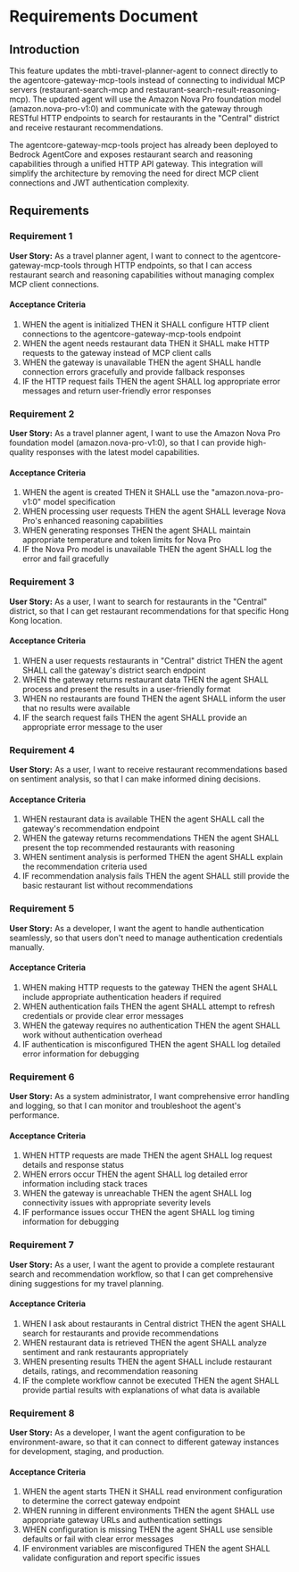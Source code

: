 # Requirements Document

## Introduction

This feature updates the mbti-travel-planner-agent to connect directly to the agentcore-gateway-mcp-tools instead of connecting to individual MCP servers (restaurant-search-mcp and restaurant-search-result-reasoning-mcp). The updated agent will use the Amazon Nova Pro foundation model (amazon.nova-pro-v1:0) and communicate with the gateway through RESTful HTTP endpoints to search for restaurants in the "Central" district and receive restaurant recommendations.

The agentcore-gateway-mcp-tools project has already been deployed to Bedrock AgentCore and exposes restaurant search and reasoning capabilities through a unified HTTP API gateway. This integration will simplify the architecture by removing the need for direct MCP client connections and JWT authentication complexity.

## Requirements

### Requirement 1

**User Story:** As a travel planner agent, I want to connect to the agentcore-gateway-mcp-tools through HTTP endpoints, so that I can access restaurant search and reasoning capabilities without managing complex MCP client connections.

#### Acceptance Criteria

1. WHEN the agent is initialized THEN it SHALL configure HTTP client connections to the agentcore-gateway-mcp-tools endpoint
2. WHEN the agent needs restaurant data THEN it SHALL make HTTP requests to the gateway instead of MCP client calls
3. WHEN the gateway is unavailable THEN the agent SHALL handle connection errors gracefully and provide fallback responses
4. IF the HTTP request fails THEN the agent SHALL log appropriate error messages and return user-friendly error responses

### Requirement 2

**User Story:** As a travel planner agent, I want to use the Amazon Nova Pro foundation model (amazon.nova-pro-v1:0), so that I can provide high-quality responses with the latest model capabilities.

#### Acceptance Criteria

1. WHEN the agent is created THEN it SHALL use the "amazon.nova-pro-v1:0" model specification
2. WHEN processing user requests THEN the agent SHALL leverage Nova Pro's enhanced reasoning capabilities
3. WHEN generating responses THEN the agent SHALL maintain appropriate temperature and token limits for Nova Pro
4. IF the Nova Pro model is unavailable THEN the agent SHALL log the error and fail gracefully

### Requirement 3

**User Story:** As a user, I want to search for restaurants in the "Central" district, so that I can get restaurant recommendations for that specific Hong Kong location.

#### Acceptance Criteria

1. WHEN a user requests restaurants in "Central" district THEN the agent SHALL call the gateway's district search endpoint
2. WHEN the gateway returns restaurant data THEN the agent SHALL process and present the results in a user-friendly format
3. WHEN no restaurants are found THEN the agent SHALL inform the user that no results were available
4. IF the search request fails THEN the agent SHALL provide an appropriate error message to the user

### Requirement 4

**User Story:** As a user, I want to receive restaurant recommendations based on sentiment analysis, so that I can make informed dining decisions.

#### Acceptance Criteria

1. WHEN restaurant data is available THEN the agent SHALL call the gateway's recommendation endpoint
2. WHEN the gateway returns recommendations THEN the agent SHALL present the top recommended restaurants with reasoning
3. WHEN sentiment analysis is performed THEN the agent SHALL explain the recommendation criteria used
4. IF recommendation analysis fails THEN the agent SHALL still provide the basic restaurant list without recommendations

### Requirement 5

**User Story:** As a developer, I want the agent to handle authentication seamlessly, so that users don't need to manage authentication credentials manually.

#### Acceptance Criteria

1. WHEN making HTTP requests to the gateway THEN the agent SHALL include appropriate authentication headers if required
2. WHEN authentication fails THEN the agent SHALL attempt to refresh credentials or provide clear error messages
3. WHEN the gateway requires no authentication THEN the agent SHALL work without authentication overhead
4. IF authentication is misconfigured THEN the agent SHALL log detailed error information for debugging

### Requirement 6

**User Story:** As a system administrator, I want comprehensive error handling and logging, so that I can monitor and troubleshoot the agent's performance.

#### Acceptance Criteria

1. WHEN HTTP requests are made THEN the agent SHALL log request details and response status
2. WHEN errors occur THEN the agent SHALL log detailed error information including stack traces
3. WHEN the gateway is unreachable THEN the agent SHALL log connectivity issues with appropriate severity levels
4. IF performance issues occur THEN the agent SHALL log timing information for debugging

### Requirement 7

**User Story:** As a user, I want the agent to provide a complete restaurant search and recommendation workflow, so that I can get comprehensive dining suggestions for my travel planning.

#### Acceptance Criteria

1. WHEN I ask about restaurants in Central district THEN the agent SHALL search for restaurants and provide recommendations
2. WHEN restaurant data is retrieved THEN the agent SHALL analyze sentiment and rank restaurants appropriately
3. WHEN presenting results THEN the agent SHALL include restaurant details, ratings, and recommendation reasoning
4. IF the complete workflow cannot be executed THEN the agent SHALL provide partial results with explanations of what data is available

### Requirement 8

**User Story:** As a developer, I want the agent configuration to be environment-aware, so that it can connect to different gateway instances for development, staging, and production.

#### Acceptance Criteria

1. WHEN the agent starts THEN it SHALL read environment configuration to determine the correct gateway endpoint
2. WHEN running in different environments THEN the agent SHALL use appropriate gateway URLs and authentication settings
3. WHEN configuration is missing THEN the agent SHALL use sensible defaults or fail with clear error messages
4. IF environment variables are misconfigured THEN the agent SHALL validate configuration and report specific issues